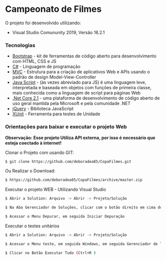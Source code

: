 # Campeonato de Filmes

O projeto foi desenvolvido utilizando: 

  - Visual Studio Comununity 2019, Versão 16.2.1

### Tecnologias

* [Bootstrap](https://getbootstrap.com/) - kit de ferramentas de código aberto para desenvolvimento com HTML, CSS e JS
* [C#](https://docs.microsoft.com/pt-br/dotnet/csharp/) - Linguagem de programação
* [MVC](https://docs.microsoft.com/pt-br/aspnet/core/mvc/overview?view=aspnetcore-2.1) - Estrutura para a criação de aplicativos Web e APIs usando o padrão de design Model-View-Controller
* [Java Script](https://developer.mozilla.org/pt-BR/docs/Web/JavaScript) - (às vezes abreviado para JS) é uma linguagem leve, interpretada e baseada em objetos com funções de primeira classe, mais conhecida como a linguagem de script para páginas Web 
* [.Net Core 2.1](https://docs.microsoft.com/pt-br/dotnet/core/) -  uma plataforma de desenvolvimento de código aberto de uso geral mantida pela Microsoft e pela comunidade .NET
* [jQuery](https://jquery.com/) - Biblioteca JavaScript
* [XUnit](https://xunit.net/) - Ferramenta para testes de Unidade 

### Orientações para baixar e executar o projeto Web
**Observação: Esse projeto Utiliza API externa, por isso é necessário que esteja coectado à internet!**

Clonar o Projeto com usando GIT:
```sh
$ git clone https://github.com/deboradea85/CopaFilmes.git
```
Ou Realizar o Download:
```sh
$ https://github.com/deboradea85/CopaFilmes/archive/master.zip
```
Executar o projeto WEB - Utilizando Visual Studio
```sh
$ Abrir a Solution: Arquivo -> Abrir -> Projeto/Solução

$ Na Aba Gerenciador de Soluções, clicar com o botão direito em cima do projeto CopaDeFilmes.Web e selecionar a opção Definir Como Projeto de Inicialização 

$ Acessar o Menu Depurar, em seguida Iniciar Depuração
```

Executar o testes unitários
```sh
$ Abrir a Solution: Arquivo -> Abrir -> Projeto/Solução

$ Acessar o Menu teste, em seguida Windows, em seguida Gerenciador de Testes

$ Clicar no Botão Executar Tudo (Ctrl+R )
```
